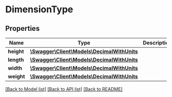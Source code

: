# DimensionType

## Properties
Name | Type | Description | Notes
------------ | ------------- | ------------- | -------------
**height** | [**\Swagger\Client\Models\DecimalWithUnits**](DecimalWithUnits.md) |  | [optional] 
**length** | [**\Swagger\Client\Models\DecimalWithUnits**](DecimalWithUnits.md) |  | [optional] 
**width** | [**\Swagger\Client\Models\DecimalWithUnits**](DecimalWithUnits.md) |  | [optional] 
**weight** | [**\Swagger\Client\Models\DecimalWithUnits**](DecimalWithUnits.md) |  | [optional] 

[[Back to Model list]](../../README.md#documentation-for-models) [[Back to API list]](../../README.md#documentation-for-api-endpoints) [[Back to README]](../../README.md)

